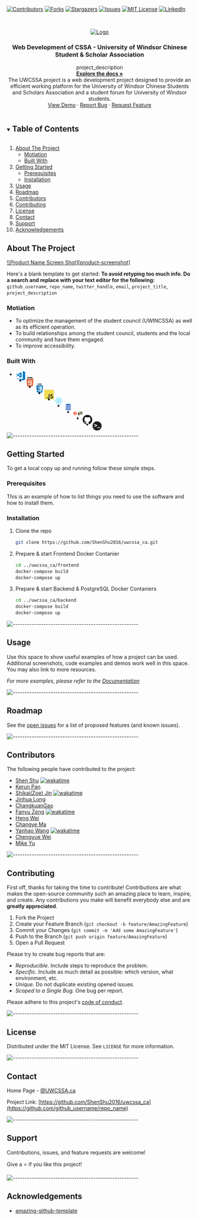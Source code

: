 <!--
*** Thanks for checking out the Best-README-Template. If you have a suggestion
*** that would make this better, please fork the repo and create a pull request
*** or simply open an issue with the tag "enhancement".
*** Thanks again! Now go create something AMAZING! :D :D :D
***
***
***
*** To avoid retyping too much info. Do a search and replace for the following:
*** github_username, repo_name, twitter_handle, email, project_title, project_description
-->



<!-- PROJECT SHIELDS -->
<!--
*** I'm using markdown "reference style" links for readability.
*** Reference links are enclosed in brackets [ ] instead of parentheses ( ).
*** See the bottom of this document for the declaration of the reference variables
*** for contributors-url, forks-url, etc. This is an optional, concise syntax you may use.
*** https://www.markdownguide.org/basic-syntax/#reference-style-links
-->
[![Contributors][contributors-shield]][contributors-url]
[![Forks][forks-shield]][forks-url]
[![Stargazers][stars-shield]][stars-url]
[![Issues][issues-shield]][issues-url]
[![MIT License][license-shield]][license-url]
[![LinkedIn][linkedin-shield]][linkedin-url]



<!-- PROJECT LOGO -->
<br />
<p align="center">
  <a href="https://github.com/ShenShu2016/uwcssa_ca">
    <img src="https://user-images.githubusercontent.com/21266146/127352310-1b20acac-c326-421d-8fd0-0c7e94f484e3.PNG" alt="Logo" width="365" height="460">
    
  </a>
  
  
  <h3 align="center">Web Development of CSSA - University of Windsor Chinese Student & Scholar Association</h3>

  <p align="center">
    project_description
    <br />
    <a href="https://github.com/ShenShu2016/uwcssa_ca"><strong>Explore the docs »</strong></a>
    <br />
  <a> The UWCSSA project is a web development project designed to provide an efficient working platform for the University of Windsor Chinese Students and Scholars Association and a student forum for University of Windsor students.</a>
  <br/>
    <a href="https://uwcssa.ca">View Demo</a>
    ·
    <a href="https://github.com/ShenShu2016/uwcssa_ca/issues">Report Bug</a>
    ·
    <a href="https://github.com/ShenShu2016/uwcssa_ca/issues">Request Feature</a>
  </p>
</p>



<!-- TABLE OF CONTENTS -->
<details open="open">
  <summary><h2 style="display: inline-block">Table of Contents</h2></summary>
  <ol>
    <li>
      <a href="#about-the-project">About The Project</a>
      <ul>
        <li><a href="#motiation">Motiation</a></li>
        <li><a href="#built-with">Built With</a></li>
      </ul>
    </li>
    <li>
      <a href="#getting-started">Getting Started</a>
      <ul>
        <li><a href="#prerequisites">Prerequisites</a></li>
        <li><a href="#installation">Installation</a></li>
      </ul>
    </li>
    <li><a href="#usage">Usage</a></li>
    <li><a href="#roadmap">Roadmap</a></li>
    <li><a href="#contributors">Contributors</a></li>
    <li><a href="#contributing">Contributing</a></li>
    <li><a href="#license">License</a></li>
    <li><a href="#contact">Contact</a></li>
    <li><a href="#support">Support</a></li>
    <li><a href="#acknowledgements">Acknowledgements</a></li>
  </ol>
</details>



<!-- ABOUT THE PROJECT -->
## About The Project

[![Product Name Screen Shot][product-screenshot]](https://example.com)

Here's a blank template to get started:
**To avoid retyping too much info. Do a search and replace with your text editor for the following:**
`github_username`, `repo_name`, `twitter_handle`, `email`, `project_title`, `project_description`

### Motiation
* To optimize the management of the student council (UWINCSSA) as well as its efficient operation. 
* To build relationships among the student council, students and the local community and have them engaged.
* To improve accessibility.


### Built With
* [<img align="left" alt="Visual Studio Code" width="26px" src="https://raw.githubusercontent.com/github/explore/80688e429a7d4ef2fca1e82350fe8e3517d3494d/topics/visual-studio-code/visual-studio-code.png" />][webdevplaylist]<br />
* [<img align="left" alt="HTML5" width="26px" src="https://raw.githubusercontent.com/github/explore/80688e429a7d4ef2fca1e82350fe8e3517d3494d/topics/html/html.png" />][webdevplaylist]<br />
* [<img align="left" alt="CSS3" width="26px" src="https://raw.githubusercontent.com/github/explore/80688e429a7d4ef2fca1e82350fe8e3517d3494d/topics/css/css.png" />][webdevplaylist]<br />
* [<img align="left" alt="JavaScript" width="26px" src="https://raw.githubusercontent.com/github/explore/80688e429a7d4ef2fca1e82350fe8e3517d3494d/topics/javascript/javascript.png" />][webdevplaylist]<br />
* [<img align="left" alt="React" width="26px" src="https://raw.githubusercontent.com/github/explore/80688e429a7d4ef2fca1e82350fe8e3517d3494d/topics/react/react.png" />][webdevplaylist]<br />
* [<img align="left" alt="SQL" width="26px" src="https://raw.githubusercontent.com/github/explore/80688e429a7d4ef2fca1e82350fe8e3517d3494d/topics/sql/sql.png" />][webdevplaylist]<br />
* [<img align="left" alt="Git" width="26px" src="https://raw.githubusercontent.com/github/explore/80688e429a7d4ef2fca1e82350fe8e3517d3494d/topics/git/git.png" />][webdevplaylist]<br />
* [<img align="left" alt="GitHub" width="26px" src="https://raw.githubusercontent.com/github/explore/78df643247d429f6cc873026c0622819ad797942/topics/github/github.png" />][webdevplaylist]<br />
* [<img align="left" alt="Terminal" width="26px" src="https://raw.githubusercontent.com/github/explore/80688e429a7d4ef2fca1e82350fe8e3517d3494d/topics/terminal/terminal.png" />][webdevplaylist]<br />

![-----------------------------------------------------](https://raw.githubusercontent.com/andreasbm/readme/master/assets/lines/rainbow.png)

<!-- GETTING STARTED -->
## Getting Started

To get a local copy up and running follow these simple steps.

### Prerequisites

This is an example of how to list things you need to use the software and how to install them.

### Installation

1. Clone the repo
   ```sh
   git clone https://github.com/ShenShu2016/uwcssa_ca.git
   ```
2. Prepare & start Frontend Docker Contanier
   ```sh
   cd ../uwcssa_ca/frontend
   docker-compose build
   docker-compose up
   ```
3. Prepare & start Backend & PostgreSQL Docker Contaniers
   ```sh
   cd ../uwcssa_ca/backend
   docker-compose build
   docker-compose up
   ```
![-----------------------------------------------------](https://raw.githubusercontent.com/andreasbm/readme/master/assets/lines/rainbow.png)

<!-- USAGE EXAMPLES -->
## Usage

Use this space to show useful examples of how a project can be used. Additional screenshots, code examples and demos work well in this space. You may also link to more resources.

_For more examples, please refer to the [Documentation](https://example.com)_

![-----------------------------------------------------](https://raw.githubusercontent.com/andreasbm/readme/master/assets/lines/rainbow.png)

<!-- ROADMAP -->
## Roadmap

See the [open issues](https://github.com/github_username/repo_name/issues) for a list of proposed features (and known issues).

![-----------------------------------------------------](https://raw.githubusercontent.com/andreasbm/readme/master/assets/lines/rainbow.png)

<!-- CONTRIUTORS -->
## Contributors
The following people have contributed to the project:

* [Shen Shu](https://shushengacademy.com/zh-hans/) [![wakatime](https://wakatime.com/badge/github/ShenShu2016/uwcssa_ca.svg)](https://wakatime.com/badge/github/ShenShu2016/uwcssa_ca)
* [Kerun Pan](https://github.com/KerunPan)
* [Shikai(Zoe) Jin](https://github.com/shikaijin) [![wakatime](https://wakatime.com/badge/github/shikaijin/uwcssa_ca.svg)](https://wakatime.com/badge/github/shikaijin/uwcssa_ca)
* [Jinhua Long](https://github.com/lzg187ljh)
* [ChangkuanGao](https://github.com/gao14o)
* [Fanyu Zeng](https://github.com/CokeUltraman) [![wakatime](https://wakatime.com/badge/github/CokeUltraman/uwcssa_ca.svg)](https://wakatime.com/badge/github/CokeUltraman/uwcssa_ca)
* [Heng Wei](https://github.com/theOGcat)
* [Changye Ma](https://github.com/ChangyeMa)
* [Yanhao Wang](https://github.com/DG-xixuan) [![wakatime](https://wakatime.com/badge/github/DG-xixuan/uwcssa_ca.svg)](https://wakatime.com/badge/github/DG-xixuan/uwcssa_ca)
* [Chengyue Wei](https://github.com/KevinVVei)
* [Mike Yu](https://github.com/mikezerone)

![-----------------------------------------------------](https://raw.githubusercontent.com/andreasbm/readme/master/assets/lines/rainbow.png)

<!-- CONTRIBUTING -->
## Contributing
First off, thanks for taking the time to contribute! Contributions are what makes the open-source community such an amazing place to learn, inspire, and create. Any contributions you make will benefit everybody else and are **greatly appreciated**.

1. Fork the Project
2. Create your Feature Branch (`git checkout -b feature/AmazingFeature`)
3. Commit your Changes (`git commit -m 'Add some AmazingFeature'`)
4. Push to the Branch (`git push origin feature/AmazingFeature`)
5. Open a Pull Request

Please try to create bug reports that are:

- _Reproducible._ Include steps to reproduce the problem.
- _Specific._ Include as much detail as possible: which version, what environment, etc.
- _Unique._ Do not duplicate existing opened issues.
- _Scoped to a Single Bug._ One bug per report.

Please adhere to this project's [code of conduct](https://github.com/shikaijin/uwcssa_ca/blob/c956d22ecc81f84c803558d6f16b4d8aa8155794/contributor%20covenant.md).



![-----------------------------------------------------](https://raw.githubusercontent.com/andreasbm/readme/master/assets/lines/rainbow.png)

<!-- LICENSE -->
## License

Distributed under the MIT License. See `LICENSE` for more information.

![-----------------------------------------------------](https://raw.githubusercontent.com/andreasbm/readme/master/assets/lines/rainbow.png)

<!-- CONTACT -->
## Contact

Home Page - [@UWCSSA.ca](https://uwcssa.ca)

Project Link: [https://github.com/ShenShu2016/uwcssa_ca](https://github.com/github_username/repo_name)

![-----------------------------------------------------](https://raw.githubusercontent.com/andreasbm/readme/master/assets/lines/rainbow.png)

<!-- Support -->
## Support
Contributions, issues, and feature requests are welcome!

Give a ⭐️ if you like this project!

![-----------------------------------------------------](https://raw.githubusercontent.com/andreasbm/readme/master/assets/lines/rainbow.png)

<!-- ACKNOWLEDGEMENTS -->
## Acknowledgements
* [amazing-github-template](https://github.com/dec0dOS/amazing-github-template/blob/main/README.md)






<!-- MARKDOWN LINKS & IMAGES -->
<!-- https://www.markdownguide.org/basic-syntax/#reference-style-links -->
[contributors-shield]: https://img.shields.io/github/contributors/github_username/repo.svg?style=for-the-badge
[contributors-url]: https://github.com/ShenShu2016/uwcssa_ca/graphs/contributors
[forks-shield]: https://img.shields.io/github/forks/ShenShu2016/uwcssa_ca.svg?style=for-the-badge
[forks-url]: https://github.com/ShenShu2016/uwcssa_ca/network/members
[stars-shield]: https://img.shields.io/github/stars/ShenShu2016/uwcssa_ca.svg?style=for-the-badge
[stars-url]: https://github.com/ShenShu2016/uwcssa_ca/stargazers
[issues-shield]: https://img.shields.io/github/issues/ShenShu2016/uwcssa_ca.svg?style=for-the-badge
[issues-url]: https://github.com/ShenShu2016/uwcssa_ca/issues
[license-shield]: https://img.shields.io/github/license/ShenShu2016/uwcssa_ca.svg?style=for-the-badge
[license-url]: https://github.com/ShenShu2016/uwcssa_ca/blob/master/LICENSE.txt
[linkedin-shield]: https://img.shields.io/badge/-LinkedIn-black.svg?style=for-the-badge&logo=linkedin&colorB=555
[linkedin-url]: https://www.linkedin.com/in/shenshu

[webdevplaylist]: https://github.com/ShenShu2016/uwcssa_ca

